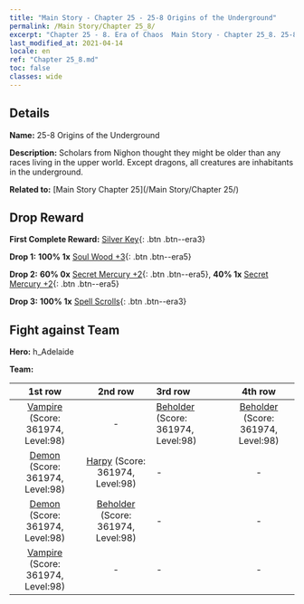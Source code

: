 ```yaml
---
title: "Main Story - Chapter 25 - 25-8 Origins of the Underground"
permalink: /Main Story/Chapter 25_8/
excerpt: "Chapter 25 - 8. Era of Chaos  Main Story - Chapter 25_8. 25-8 Origins of the Underground"
last_modified_at: 2021-04-14
locale: en
ref: "Chapter 25_8.md"
toc: false
classes: wide
---
```


## Details

 **Name:** 25-8 Origins of the Underground

 **Description:** Scholars from Nighon thought they might be older than any races living in the upper world. Except dragons, all creatures are inhabitants in the underground.

 **Related to:** [Main Story Chapter 25](/Main Story/Chapter 25/)

## Drop Reward

 **First Complete Reward:** [Silver Key](/Items/con_693/){: .btn .btn--era3}

 **Drop 1:** **100% 1x** [Soul Wood +3](/Items/mat_83/){: .btn .btn--era5}

 **Drop 2:** **60% 0x** [Secret Mercury +2](/Items/mat_77/){: .btn .btn--era5}, **40% 1x** [Secret Mercury +2](/Items/mat_77/){: .btn .btn--era5}

 **Drop 3:** **100% 1x** [Spell Scrolls](/Items/con_694/){: .btn .btn--era3}


## Fight against Team
 **Hero:** h_Adelaide

 **Team:**


  | 1st row | 2nd row | 3rd row | 4th row |
  |:----:|:----:|:----|:----:|
  | [Vampire](/units/Vampire/) (Score: 361974, Level:98)  | - | [Beholder](/units/Beholder/) (Score: 361974, Level:98)  | [Beholder](/units/Beholder/) (Score: 361974, Level:98)  |
  | [Demon](/units/Demon/) (Score: 361974, Level:98)  | [Harpy](/units/Harpy/) (Score: 361974, Level:98)  | - | - |
  | [Demon](/units/Demon/) (Score: 361974, Level:98)  | [Beholder](/units/Beholder/) (Score: 361974, Level:98)  | - | - |
  | [Vampire](/units/Vampire/) (Score: 361974, Level:98)  | - | - | - |


